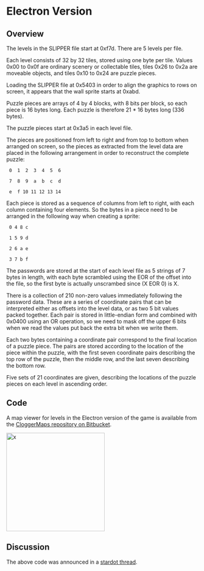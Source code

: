 # Electron Version

## Overview

The levels in the SLIPPER file start at 0xf7d. There are 5 levels per file.

Each level consists of 32 by 32 tiles, stored using one byte per tile. Values 0x00 to 0x0f are ordinary scenery or collectable tiles, tiles 0x26 to 0x2a are moveable objects, and tiles 0x10 to 0x24 are puzzle pieces.

Loading the SLIPPER file at 0x5403 in order to align the graphics to rows on screen, it appears that the wall sprite starts at 0xabd.

Puzzle pieces are arrays of 4 by 4 blocks, with 8 bits per block, so each piece is 16 bytes long. Each puzzle is therefore 21 \* 16 bytes long (336 bytes).

The puzzle pieces start at 0x3a5 in each level file.

The pieces are positioned from left to right and from top to bottom when arranged on screen, so the pieces as extracted from the level data are placed in the following arrangement in order to reconstruct the complete puzzle:

` 0  1  2  3  4  5  6`
` 7  8  9  a  b  c  d`
` e  f 10 11 12 13 14`

Each piece is stored as a sequence of columns from left to right, with each column containing four elements. So the bytes in a piece need to be arranged in the following way when creating a sprite:

` 0 4 8 c`
` 1 5 9 d`
` 2 6 a e`
` 3 7 b f`

The passwords are stored at the start of each level file as 5 strings of 7 bytes in length, with each byte scrambled using the EOR of the offset into the file, so the first byte is actually unscrambed since (X EOR 0) is X.

There is a collection of 210 non-zero values immediately following the password data. These are a series of coordinate pairs that can be interpreted either as offsets into the level data, or as two 5 bit values packed together. Each pair is stored in little-endian form and combined with 0x0400 using an OR operation, so we need to mask off the upper 6 bits when we read the values put back the extra bit when we write them.

Each two bytes containing a coordinate pair correspond to the final location of a puzzle piece. The pairs are stored according to the location of the piece within the puzzle, with the first seven coordinate pairs describing the top row of the puzzle, then the middle row, and the last seven describing the bottom row.

Five sets of 21 coordinates are given, describing the locations of the puzzle pieces on each level in ascending order.

## Code

A map viewer for levels in the Electron version of the game is available from the [CloggerMaps repository on Bitbucket](https://bitbucket.org/dboddie/cloggermaps).

<img src="2015-02-16-CloggerMaps-editor-half.png" title="x" alt="x" width="258" />

## Discussion

The above code was announced in a [stardot thread](http://stardot.org.uk/forums/viewtopic.php?f=1&t=9108).
